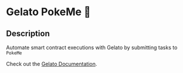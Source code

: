 # Gelato PokeMe 🍦

## Description

Automate smart contract executions with Gelato by submitting tasks to `PokeMe`

Check out the [Gelato Documentation](https://docs.gelato.network/).
